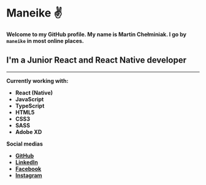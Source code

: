 #  <strong>Maneike<strong> ✌️
Welcome to my GitHub profile. My name is Martin Chełminiak. I go by `maneike` in most online places.

## I'm a Junior React and React Native developer

---

**Currently working with:**
 - React (Native)
 - JavaScript
 - TypeScript
 - HTML5
 - CSS3
 - SASS
 - Adobe XD

**Social medias**
 - [GitHub](https://github.com/maneike)
 - [LinkedIn](https://www.linkedin.com/in/martin-che%C5%82miniak-357985176/)
 - [Facebook](https://www.facebook.com/maneike/) 
 - [Instagram](https://www.instagram.com/maneike/)
